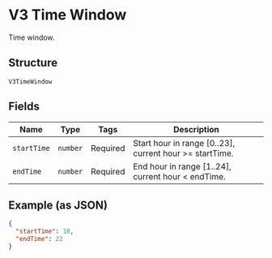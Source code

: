 
# V3 Time Window

Time window.

## Structure

`V3TimeWindow`

## Fields

| Name | Type | Tags | Description |
|  --- | --- | --- | --- |
| `startTime` | `number` | Required | Start hour in range [0..23], current hour >= startTime. |
| `endTime` | `number` | Required | End hour in range [1..24], current hour < endTime. |

## Example (as JSON)

```json
{
  "startTime": 18,
  "endTime": 22
}
```

